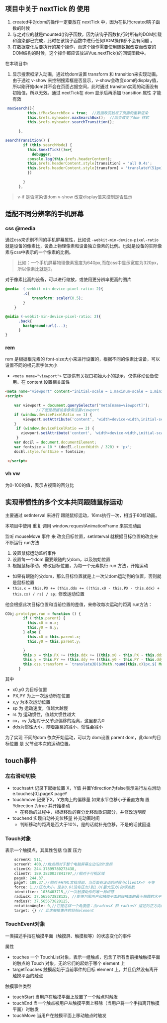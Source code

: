 ## 项目中关于 nextTick 的 使用
1. created中对dom的操作一定要放在 nextTick 中，因为在执行created钩子函数的时候
2. 与之对应的就是mounted()钩子函数，因为该钩子函数执行时所有的DOM挂载和渲染都已完成，此时在该钩子函数中进行任何DOM操作都不会有问题 。
3. 在数据变化后要执行的某个操作，而这个操作需要使用随数据改变而改变的DOM结构的时候，这个操作都应该放进Vue.nextTick()的回调函数中。

在本项目中:
1. 显示搜索框渐入动画，通过给dom设置 transform 和 transition来实现动画。由于通过 v-show 来控制搜索框是否显示，v-show会改变dom的display值，所以刚开始dom并不会在页面占据空间，此时通过 transiton实现的动画没有初始值，所以无效。通过 nextTick在 dom 显示后再添加 transition 属性 才能有效

```js
 maxSearch(){
          this.ifMaxSearchBox = true;  //数据改变触发了页面的重新渲染
          this.$refs.myheader.maxSearchBox();  //同步改变了dom 样式
          this.$refs.myheader.searchTransition();
         
      },

searchTransition() {
        if (this.searchMode) {
          this.$nextTick(()=>{
            debugger;
          console.log(this.$refs.headerContent);
          this.$refs.headerContent.style[transition] = 'all 0.4s';
          this.$refs.headerContent.style[transform] = 'translateY(51px)';
          })
         
        }
      },
```

> v-if 是否渲染该dom  v-show 改变display值来控制是否显示

## 适配不同分辨率的手机屏幕
### css @media
通过css来识别不同的手机屏幕属性，比如说 `-webkit-min-device-pixel-ratio` 就是设备的像素比，设备上物理像素和设备独立像素的比例。也就是设备的实际像素与css中表示的一个像素的比例。

> 比如：一个手机屏幕物理像素宽度为640px,而在css中显示宽度为320px，所以像素比就是2。

对于像素比高的设备，可以进行缩放，或使用更分辨率更高的图片
```css
@media  (-webkit-min-device-pixel-ratio: 2){
        .c{
            transform: scaleY(0.5);
        }
    }

@midia (-webkit-min-device-pixel-ratio: 2){
      .back{
        background:url(...);
      }
}
```
### rem
rem 是根据根元素的 font-size大小来进行设置的，根据不同的像素比设备，可以设置不同的根元素字体大小

* `<meta name="viewport">` 它提供有关视口初始大小的提示，仅供移动设备使用。在 content 设置相关属性

```html
<meta name="viewport" content="initial-scale = 1,maxinum-scale = 1,minimum-scale=1,user-scalable=no">
<script>  
            
    var viewport = document.querySelector("meta[name=viewport]");  
              //下面是根据设备像素设置viewport  
    if (window.devicePixelRatio == 1) {  
        viewport.setAttribute('content', 'width=device-width,initial-scale=1, maximum-scale=1, minimum-scale=1, user-scalable=no');  
    }  
     if (window.devicePixelRatio == 2) {  
       viewport.setAttribute('content', 'width=device-width,initial-scale=0.5, maximum-scale=0.5, minimum-scale=0.5, user-scalable=no');  
     }          
    var docEl = document.documentElement;  
    var fontsize = 10 * (docEl.clientWidth / 320) + 'px';  
    docEl.style.fontSize = fontsize;   
                
 </script>
```

### vh vw 
为0-100的值，表示占视窗的百分比

## 实现带惯性的多个文本共同跟随鼠标运动
主要通过 setInterval 来进行 跟随鼠标运动，16ms执行一次，相当于60帧动画。

本项目中使用 重复 调用 window.requestAnimationFrame 来实现动画

监听 mouseMove 事件 来 改变目标位置，setInterval 就根据目标位置的改变来 不断运行 run方法

1. 设置鼠标运动监听事件
2. 设置每一个dom 需要跟随的父dom，以及初始位置
3. 根据鼠标移动，修改目标位置，为每一个元素执行 run 方法，开始运动
  * 如果有跟随的父dom，那么目标位置就是上一次父dom运动到的位置，否则就是鼠标位置
  * `this.x = this.PX += (this.ddx += ((this.x0 - this.PX - this.ddx) + this.cx) / rs) / sp;` 修改运动位置

他会根据此次目标位置和当前位置的差值，来修改每次运动的距离
run方法：
```js
CObj.prototype.run = function () {
        if (!this.parent) {
          this.x0 = m.x;
          this.y0 = m.y;
        } else {
          this.x0 = this.parent.x;
          this.y0 = this.parent.y;

        }
        this.x = this.PX += (this.ddx += ((this.x0 - this.PX - this.ddx) + this.cx) / rs) / sp;
        this.y = this.PY += (this.ddy += ((this.y0 - this.PY - this.ddy) + this.cy) / rs) / sp;
        this.css.transform = `translate3D(${Math.round(this.x)}px,${ Math.round(this.y)}px,0)`
      }
```
其中 
* x0,y0 为目标位置
* PX,PY 为上一次运动所在位置
* x,y 为本次运动位置
* sp 为 运动速度，值越大越慢
* rs 为 运动惯性，值越大惯性越大
* cx，cy 为相对于父节点偏移的距离，这里都为0
* dds为惯性大小，随着距离的减小，惯性会减小


为了实现 不同的dom 依次开始运动，可以为 dom设置 parent dom，此dom的目标位置 是 父节点本次的运动位置。

## touch事件

### 左右滑动切换
  * touchsatrt  记录下起始位置 X，Y值  并置Ydirection为false表示进行左右滑动            e.touches[0].pageX pageY
  * touchmove  记录下X，Y方向上的偏移量 如果水平位移小于垂直方向 置Ydirection 为true 并开始移动
    * 在移动的过程中，根据移动的百分比移动歌词部分，并修改透明度
  * touchend  实现自动补充位移量 补充动画时间 
    * 判断移动的距离是否大于10%，是的话就补充位移，不是的话就回退

### Touch对象
表示一个触摸点，其属性包括 位置 压力 
```js
    screenX: 511, 
    screenY: 400,//触点相对于整个电脑屏幕左边沿的Y坐标
    clientX: 244.37899780273438, 
    clientY: 189.3820037841797,//相对于可视区域
    pageX: 244.37, 
    pageY: 189.37,//相对于HTML文档顶部，当页面有滚动的时候与clientX=Y 不等
    force: 1,//压力大小，是从0.0(没有压力)到1.0(最大压力)的浮点数
    identifier: 1036403715,//一次触摸动作的唯一标识符
    radiusX: 37.565673828125, //能够包围用户和触摸平面的接触面的最小椭圆的水平轴(X轴)半径
    radiusY: 37.565673828125,
    rotationAngle: 0,//它是这样一个角度值：由radiusX 和 radiusY 描述的正方向的椭圆，需要通过顺时针旋转这个角度值，才能最精确地覆盖住用户和触摸平面的接触面
    target: {} // 此次触摸事件的目标element
```
### TouchEvent对象
一类描述手指在触摸平面（触摸屏、触摸板等）的状态变化的事件

属性
* touches 一个 TouchList对象，表示一组触点，包含了所有当前接触触摸平面的触点的 Touch 对象，无论它们的起始于哪个 element 上
* targetTouches 触摸起始于当前事件的目标 element 上，并且仍然没有离开触摸平面的触点

触摸事件类型
* touchStart 当用户在触摸平面上放置了一个触点时触发
* touchEnd 当一个触点被用户从触摸平面上移除（当用户将一个手指离开触摸平面）时触发
* touchMove 当用户在触摸平面上移动触点时触发
